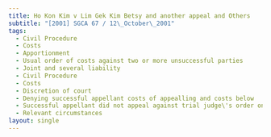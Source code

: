 ```yaml
---
title: Ho Kon Kim v Lim Gek Kim Betsy and another appeal and Others
subtitle: "[2001] SGCA 67 / 12\_October\_2001"
tags:
  - Civil Procedure
  - Costs
  - Apportionment
  - Usual order of costs against two or more unsuccessful parties
  - Joint and several liability
  - Civil Procedure
  - Costs
  - Discretion of court
  - Denying successful appellant costs of appealling and costs below
  - Successful appellant did not appeal against trial judge\'s order on costs
  - Relevant circumstances
layout: single
---
```


